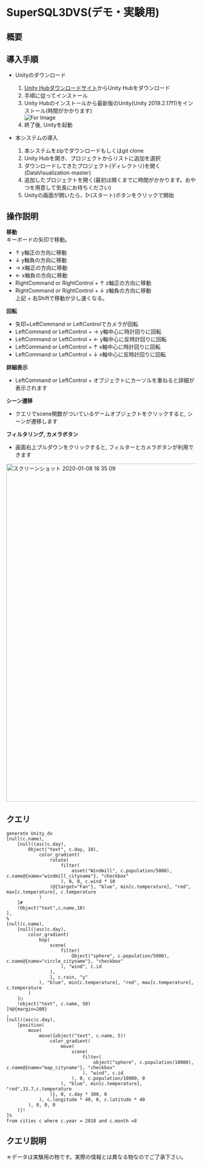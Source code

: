 # SuperSQL3DVS(デモ・実験用)
## 概要


## 導入手順
- Unityのダウンロード  
     1. [Unity Hubダウンロードサイト](https://unity3d.com/jp/get-unity/download)からUnity Hubをダウンロード  
     1. 手順に従ってインストール  
     1. Unity Hubのインストールから最新版のUnity(Unity 2019.2.17f1)をインストール(時間がかかります)  
     ![For Image](https://user-images.githubusercontent.com/25918044/71969894-eb028100-324a-11ea-975a-3ea3c91c2ba8.png)
     1. 終了後, Unityを起動  

- 本システムの導入
     1. 本システムをzipでダウンロードもしくはgit clone
     1. Unity Hubを開き、プロジェクトからリストに追加を選択
     1. ダウンロードしてきたプロジェクト(ディレクトリ)を開く(DataVisualization-master)
     1. 追加したプロジェクトを開く(最初は開くまでに時間がかかります。おやつを用意して気長にお待ちください)
     1. Unityの画面が開いたら、▷(スタート)ボタンをクリックで開始



## 操作説明  
**移動**  
キーボードの矢印で移動。  
- ↑ y軸正の方向に移動
- ↓ y軸負の方向に移動
- → x軸正の方向に移動
- ← x軸負の方向に移動
- RightCommand or RightControl + ↑ z軸正の方向に移動
- RightCommand or RightControl + ↓ z軸負の方向に移動  
上記 + 右Shiftで移動が少し速くなる。

**回転**  
- 矢印+LeftCommand or LeftControlでカメラが回転
- LeftCommand or LeftControl + → y軸中心に時計回りに回転
- LeftCommand or LeftControl + ← y軸中心に反時計回りに回転
- LeftCommand or LeftControl + ↑ x軸中心に時計回りに回転
- LeftCommand or LeftControl + ↓ x軸中心に反時計回りに回転

**詳細表示**  
- LeftCommand or LeftControl + オブジェクトにカーソルを重ねると詳細が表示されます

**シーン遷移**  
- クエリでscene関数がついているゲームオブジェクトをクリックすると, シーンが遷移します

**フィルタリング, カメラボタン**
- 画面右上プルダウンをクリックすると, フィルターとカメラボタンが利用できます
<img width="889" alt="スクリーンショット 2020-01-08 18 35 09" src="https://user-images.githubusercontent.com/25918044/71966866-b50ece00-3245-11ea-8b66-93b978690523.png">

## クエリ
```
generate Unity_dv  
[null(c.name),  
	[null((asc)c.day),
		Object("text", c.day, 10),  
			color_gradient(  
				rotate(
					filter(
						asset("Windmill", c.population/5000), c.name@{name="windmill_cityname"}, "checkbox"
					), 0, 0, c.wind * 10
				)@{target="Fan"}, "blue", min[c.temperature], "red", max[c.temperature], c.temperature  
			)  
	]#  
	!Object("text",c.name,10)  
],  
%  
[null(c.name),  
	[null((asc)c.day),  
		color_gradient(  
			hop(
				scene(
					filter(
						Object("sphere", c.population/5000), c.name@{name="circle_cityname"}, "checkbox"
					), "wind", c.id
				),  
				1, c.rain, "y"  
			), "blue", min[c.temperature], "red", max[c.temperature], c.temperature  
		)  
	]◯  
	!object("text", c.name, 50)  
]%@{margin=200}  
,  
[null((asc)c.day),  
	[position(
		move(
			move({object("text", c.name, 5)!
				color_gradient(
					move(
						scene(
							filter(
								object("sphere", c.population/10000), c.name@{name="map_cityname"}, "checkbox"
							), "wind", c.id
						), 0, c.population/10000, 0
					), "blue", min[c.temperature], "red",33.7,c.temperature
				)}, 0, c.day * 300, 0
			), c.longitude * 40, 0, c.latitude * 40
		), 0, 0, 0
	)]!  
]%  
from cities c where c.year = 2018 and c.month =8  
```
## クエリ説明

＊データは実験用の物です。実際の情報とは異なる物なのでご了承下さい。
